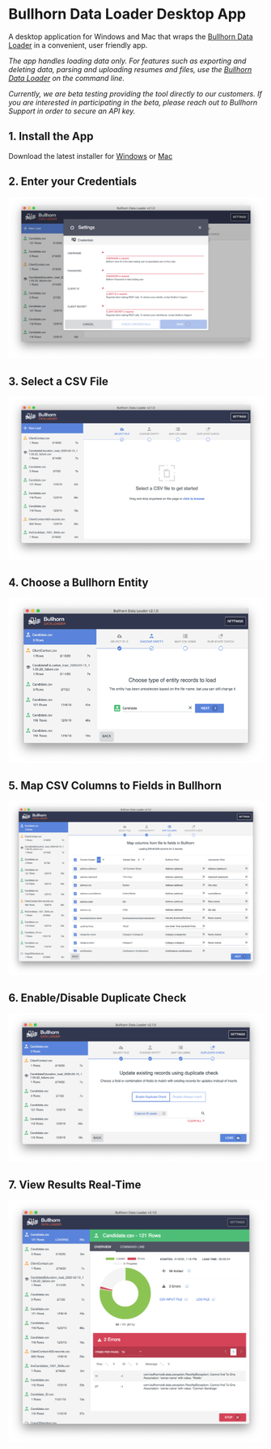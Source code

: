 # Bullhorn Data Loader Desktop App

A desktop application for Windows and Mac that wraps the [Bullhorn Data Loader](https://github.com/bullhorn/dataloader) in a convenient, user friendly app. 

_The app handles loading data only. For features such as exporting and deleting data, parsing and uploading resumes and files, use the [Bullhorn Data Loader](https://github.com/bullhorn/dataloader) on the command line._

_Currently, we are beta testing providing the tool directly to our customers. If you are interested in participating in the beta, please reach out to Bullhorn Support in order to secure an API key._

## 1. Install the App

Download the latest installer for
[Windows](https://github.com/bullhorn/dataloader-app/releases/download/v2.1.0/Bullhorn-Data-Loader-Setup-2.1.0.exe)
or [Mac](https://github.com/bullhorn/dataloader-app/releases/download/v2.1.0/Bullhorn-Data-Loader-2.1.0.dmg)

## 2. Enter your Credentials

![Select File Screenshot](images/credentials.png)

## 3. Select a CSV File

![Select File Screenshot](images/select-file.png)

## 4. Choose a Bullhorn Entity

![Select File Screenshot](images/choose-entity.png)

## 5. Map CSV Columns to Fields in Bullhorn

![Select File Screenshot](images/map-columns.png)

## 6. Enable/Disable Duplicate Check

![Select File Screenshot](images/duplicate-check.png)

## 7. View Results Real-Time

![Select File Screenshot](images/results.png)
